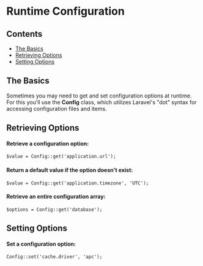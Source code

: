 # Runtime Configuration

## Contents

- [The Basics](#the-basics)
- [Retrieving Options](#retrieving-options)
- [Setting Options](#setting-options)

<a name="the-basics"></a>
## The Basics

Sometimes you may need to get and set configuration options at runtime. For this you'll use the **Config** class, which utilizes Laravel's "dot" syntax for accessing configuration files and items.

<a name="retrieving-options"></a>
##	Retrieving Options

#### Retrieve a configuration option:

	$value = Config::get('application.url');

#### Return a default value if the option doesn't exist:

	$value = Config::get('application.timezone', 'UTC');

#### Retrieve an entire configuration array:

	$options = Config::get('database');

<a name="setting-options"></a>
## Setting Options

#### Set a configuration option:

	Config::set('cache.driver', 'apc');